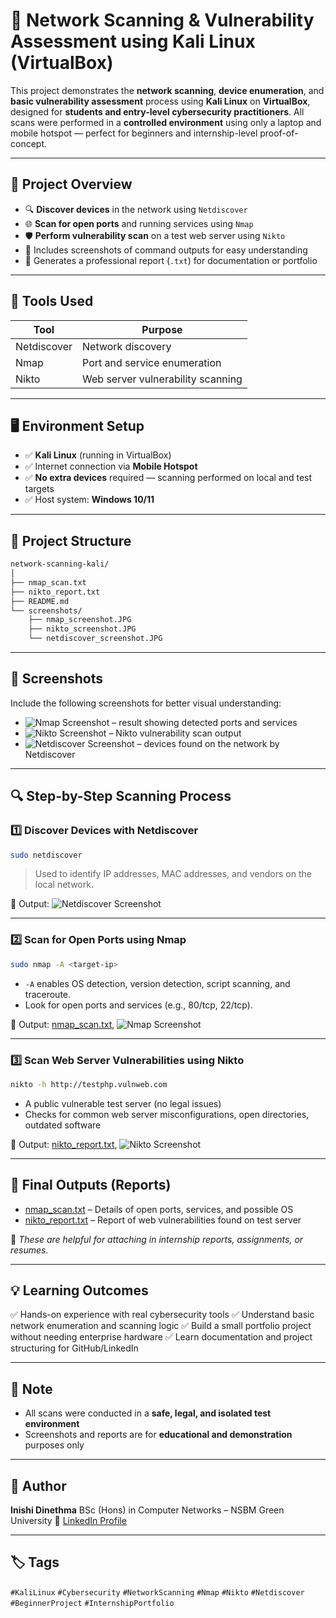 # 🔐 Network Scanning & Vulnerability Assessment using Kali Linux (VirtualBox)

This project demonstrates the **network scanning**, **device enumeration**, and **basic vulnerability assessment** process using **Kali Linux** on **VirtualBox**, designed for **students and entry-level cybersecurity practitioners**. All scans were performed in a **controlled environment** using only a laptop and mobile hotspot — perfect for beginners and internship-level proof-of-concept.

---

## 🚀 Project Overview

- 🔍 **Discover devices** in the network using `Netdiscover`  
- 🌐 **Scan for open ports** and running services using `Nmap`  
- 🛡️ **Perform vulnerability scan** on a test web server using `Nikto`  
- 📸 Includes screenshots of command outputs for easy understanding  
- 📝 Generates a professional report (`.txt`) for documentation or portfolio

---

## 🧰 Tools Used

| Tool        | Purpose                              |
|-------------|------------------------------------|
| Netdiscover | Network discovery                   |
| Nmap        | Port and service enumeration        |
| Nikto       | Web server vulnerability scanning   |

---

## 🖥️ Environment Setup

- ✅ **Kali Linux** (running in VirtualBox)  
- ✅ Internet connection via **Mobile Hotspot**  
- ✅ **No extra devices** required — scanning performed on local and test targets  
- ✅ Host system: **Windows 10/11**

---

## 📂 Project Structure

```bash
network-scanning-kali/
│
├── nmap_scan.txt
├── nikto_report.txt
├── README.md
└── screenshots/
    ├── nmap_screenshot.JPG
    ├── nikto_screenshot.JPG
    └── netdiscover_screenshot.JPG
````

---

## 📸 Screenshots

Include the following screenshots for better visual understanding:

* ![Nmap Screenshot](screenshots/nmap_screenshot.JPG) – result showing detected ports and services
* ![Nikto Screenshot](screenshots/nikto_screenshot.JPG) – Nikto vulnerability scan output
* ![Netdiscover Screenshot](screenshots/netdiscover_screenshot.JPG) – devices found on the network by Netdiscover

---

## 🔍 Step-by-Step Scanning Process

### 1️⃣ Discover Devices with Netdiscover

```bash
sudo netdiscover
```

> Used to identify IP addresses, MAC addresses, and vendors on the local network.

📁 Output: ![Netdiscover Screenshot](screenshots/netdiscover_screenshot.JPG)

---

### 2️⃣ Scan for Open Ports using Nmap

```bash
sudo nmap -A <target-ip>
```

* `-A` enables OS detection, version detection, script scanning, and traceroute.
* Look for open ports and services (e.g., 80/tcp, 22/tcp).

📁 Output: [nmap\_scan.txt](nmap_scan.txt), ![Nmap Screenshot](screenshots/nmap_screenshot.JPG)

---

### 3️⃣ Scan Web Server Vulnerabilities using Nikto

```bash
nikto -h http://testphp.vulnweb.com
```

* A public vulnerable test server (no legal issues)
* Checks for common web server misconfigurations, open directories, outdated software

📁 Output: [nikto\_report.txt](nikto_report.txt), ![Nikto Screenshot](screenshots/nikto_screenshot.JPG)

---

## 🧾 Final Outputs (Reports)

* [nmap\_scan.txt](nmap_scan.txt) – Details of open ports, services, and possible OS
* [nikto\_report.txt](nikto_report.txt) – Report of web vulnerabilities found on test server

📎 *These are helpful for attaching in internship reports, assignments, or resumes.*

---

## 💡 Learning Outcomes

✅ Hands-on experience with real cybersecurity tools
✅ Understand basic network enumeration and scanning logic
✅ Build a small portfolio project without needing enterprise hardware
✅ Learn documentation and project structuring for GitHub/LinkedIn

---

## 📌 Note

* All scans were conducted in a **safe, legal, and isolated test environment**
* Screenshots and reports are for **educational and demonstration** purposes only

---

## 🧠 Author

**Inishi Dinethma**
BSc (Hons) in Computer Networks – NSBM Green University
🔗 [LinkedIn Profile](http://linkedin.com/in/inishi-dinethma-852376264)

---

## 🏷️ Tags

`#KaliLinux` `#Cybersecurity` `#NetworkScanning` `#Nmap` `#Nikto` `#Netdiscover` `#BeginnerProject` `#InternshipPortfolio`
